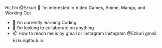 Hi, I’m @Ezkuri
 👀 I’m interested in Video Games, Anime, Manga, and Working Out
- 🌱 I’m currently learning Coding
- 💞️ I’m looking to collaborate on anything
- 📫 How to reach me is by gmail or instagram
Instagram @Ezkuri
gmail: Ezkurigithub.io



<!---
Ezkuri/Ezkuri is a ✨ special ✨ repository because its `README.md` (this file) appears on your GitHub profile.
You can click the Preview link to take a look at your changes.
--->
